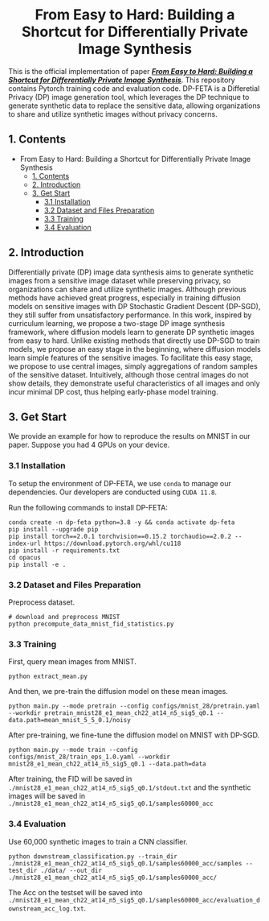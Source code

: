 <div align=center>
  
# From Easy to Hard: Building a Shortcut for Differentially Private Image Synthesis
</div>

This is the official implementation of paper [***From Easy to Hard: Building a Shortcut for Differentially Private Image Synthesis***](https://arxiv.org/abs/2504.01395). This repository contains Pytorch training code and evaluation code. DP-FETA is a Differetial Privacy (DP) image generation tool, which leverages the DP technique to generate synthetic data to replace the sensitive data, allowing organizations to share and utilize synthetic images without privacy concerns.


## 1. Contents
- From Easy to Hard: Building a Shortcut for Differentially Private Image Synthesis
  - [1. Contents](#1-contents)
  - [2. Introduction](#2-introduction)
  - [3. Get Start](#3-get-start)
    - [3.1 Installation](#31-installation)
    - [3.2 Dataset and Files Preparation](#32-dataset-and-files-preparation)
    - [3.3 Training](#33-training)
    - [3.4 Evaluation](#34-evaluation)

## 2. Introduction

Differentially private (DP) image data synthesis aims to generate synthetic images from a sensitive image dataset while preserving privacy, so organizations can share and utilize synthetic images. Although previous methods have achieved great progress, especially in training diffusion models on sensitive images with DP Stochastic Gradient Descent (DP-SGD), they still suffer from unsatisfactory performance. In this work, inspired by curriculum learning, we propose a two-stage DP image synthesis framework, where diffusion models learn to generate DP synthetic images from easy to hard. Unlike existing methods that directly use DP-SGD to train models, we propose an easy stage in the beginning, where diffusion models learn simple features of the sensitive images. To facilitate this easy stage, we propose to use central images, simply aggregations of random samples of the sensitive dataset. Intuitively, although those central images do not show details, they demonstrate useful characteristics of all images and only incur minimal DP cost, thus helping early-phase model training.

## 3. Get Start
We provide an example for how to reproduce the results on MNIST in our paper. Suppose you had 4 GPUs on your device.

### 3.1 Installation

To setup the environment of DP-FETA, we use `conda` to manage our dependencies. Our developers are conducted using `CUDA 11.8`. 

Run the following commands to install DP-FETA:
 ```
conda create -n dp-feta python=3.8 -y && conda activate dp-feta
pip install --upgrade pip
pip install torch==2.0.1 torchvision==0.15.2 torchaudio==2.0.2 --index-url https://download.pytorch.org/whl/cu118
pip install -r requirements.txt
cd opacus
pip install -e .
 ```

### 3.2 Dataset and Files Preparation

Preprocess dataset.
```
# download and preprocess MNIST
python precompute_data_mnist_fid_statistics.py
```

### 3.3 Training
First, query mean images from MNIST.
```
python extract_mean.py
```
And then, we pre-train the diffusion model on these mean images.
```
python main.py --mode pretrain --config configs/mnist_28/pretrain.yaml --workdir pretrain_mnist28_e1_mean_ch22_at14_n5_sig5_q0.1 --data.path=mean_mnist_5_5_0.1/noisy
```
After pre-training, we fine-tune the diffusion model on MNIST with DP-SGD.
```
python main.py --mode train --config configs/mnist_28/train_eps_1.0.yaml --workdir mnist28_e1_mean_ch22_at14_n5_sig5_q0.1 --data.path=data
```

After training, the FID will be saved in `./mnist28_e1_mean_ch22_at14_n5_sig5_q0.1/stdout.txt` and the synthetic images will be saved in `./mnist28_e1_mean_ch22_at14_n5_sig5_q0.1/samples60000_acc`

### 3.4 Evaluation

Use 60,000 synthetic images to train a CNN classifier.

```
python downstream_classification.py --train_dir ./mnist28_e1_mean_ch22_at14_n5_sig5_q0.1/samples60000_acc/samples --test_dir ./data/ --out_dir ./mnist28_e1_mean_ch22_at14_n5_sig5_q0.1/samples60000_acc/
```
The Acc on the testset will be saved into `./mnist28_e1_mean_ch22_at14_n5_sig5_q0.1/samples60000_acc/evaluation_downstream_acc_log.txt`.

